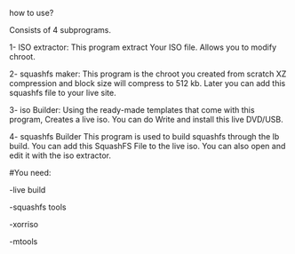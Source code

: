how to use?

Consists of 4 subprograms.

1- ISO extractor:
This program extract Your ISO file.
Allows you to modify chroot.

2- squashfs maker:
This program is the chroot you created from scratch
XZ compression and block size will compress to 512 kb. 
Later you can add this squashfs file to your live site.

3- iso Builder:
Using the ready-made templates that come with this program,
Creates a live iso. You can do Write and install this live DVD/USB.

4- squashfs Builder
This program is used to build squashfs through the lb build. You can add this SquashFS File to the live iso. You can also open and edit it with the iso extractor.

#You need:

-live build

-squashfs tools

-xorriso

-mtools
